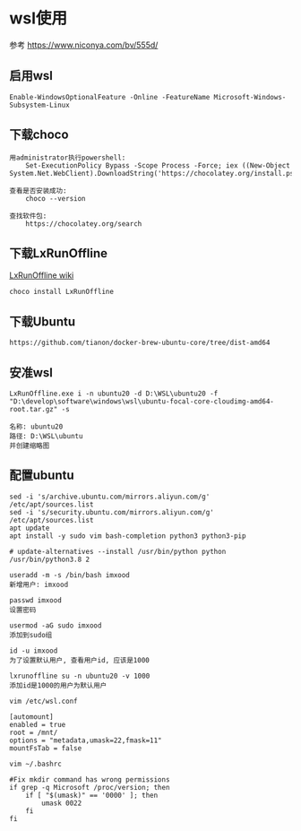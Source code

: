 # wsl使用

参考 https://www.niconya.com/bv/555d/

## 启用wsl

    Enable-WindowsOptionalFeature -Online -FeatureName Microsoft-Windows-Subsystem-Linux

## 下载choco

    用administrator执行powershell:
        Set-ExecutionPolicy Bypass -Scope Process -Force; iex ((New-Object System.Net.WebClient).DownloadString('https://chocolatey.org/install.ps1'))

    查看是否安装成功:
        choco --version

    查找软件包:
        https://chocolatey.org/search

## 下载LxRunOffline

[LxRunOffline wiki](https://github.com/DDoSolitary/LxRunOffline/wiki)

    choco install LxRunOffline

## 下载Ubuntu

    https://github.com/tianon/docker-brew-ubuntu-core/tree/dist-amd64

## 安准wsl

    LxRunOffline.exe i -n ubuntu20 -d D:\WSL\ubuntu20 -f "D:\develop\software\windows\wsl\ubuntu-focal-core-cloudimg-amd64-root.tar.gz" -s

    名称: ubuntu20
    路径: D:\WSL\ubuntu
    并创建缩略图

## 配置ubuntu

    sed -i 's/archive.ubuntu.com/mirrors.aliyun.com/g' /etc/apt/sources.list
    sed -i 's/security.ubuntu.com/mirrors.aliyun.com/g' /etc/apt/sources.list
    apt update
    apt install -y sudo vim bash-completion python3 python3-pip

    # update-alternatives --install /usr/bin/python python /usr/bin/python3.8 2

    useradd -m -s /bin/bash imxood
    新增用户: imxood

    passwd imxood
    设置密码

    usermod -aG sudo imxood
    添加到sudo组

    id -u imxood
    为了设置默认用户, 查看用户id, 应该是1000

    lxrunoffline su -n ubuntu20 -v 1000
    添加id是1000的用户为默认用户

    vim /etc/wsl.conf

    [automount]
    enabled = true
    root = /mnt/
    options = "metadata,umask=22,fmask=11"
    mountFsTab = false

    vim ~/.bashrc

    #Fix mkdir command has wrong permissions
    if grep -q Microsoft /proc/version; then
        if [ "$(umask)" == '0000' ]; then
            umask 0022
        fi
    fi
